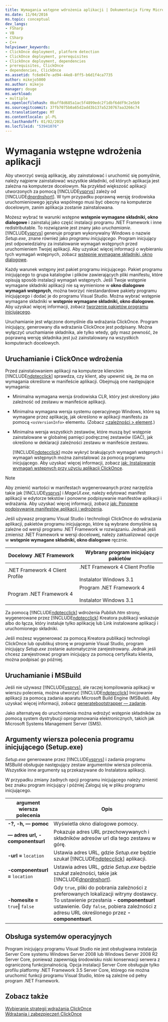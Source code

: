 ```yaml
---
title: Wymagania wstępne wdrożenia aplikacji | Dokumentacja firmy Microsoft
ms.date: 11/04/2016
ms.topic: conceptual
dev_langs:
- FSharp
- VB
- CSharp
- C++
helpviewer_keywords:
- ClickOnce deployment, platform detection
- ClickOnce deployment, prerequisites
- ClickOnce deployment, dependencies
- prerequisites, ClickOnce
- dependencies, ClickOnce
ms.assetid: fc6e047e-ad94-44e8-8ff5-b6d1f4ca7735
author: mikejo5000
ms.author: mikejo
manager: douge
ms.workload:
- multiple
ms.openlocfilehash: 0baff8d685a1ac5f4899edc2f1dbf6ddf9c2e5b9
ms.sourcegitcommit: 37fb7075b0a65d2add3b137a5230767aa3266c74
ms.translationtype: MT
ms.contentlocale: pl-PL
ms.lasthandoff: 01/02/2019
ms.locfileid: "53941076"
---
```

# <a name="application-deployment-prerequisites"></a>Wymagania wstępne wdrożenia aplikacji

Aby utworzyć swoją aplikację, aby zainstalować i uruchomić się pomyślnie, należy najpierw zainstalować wszystkie składniki, od których aplikacja jest zależna na komputerze docelowym. Na przykład większość aplikacji utworzonych za pomocą [!INCLUDE[vsprvs](../code-quality/includes/vsprvs_md.md)] zależy od [!INCLUDE[dnprdnshort](../code-quality/includes/dnprdnshort_md.md)]. W tym przypadku poprawną wersję środowiska uruchomieniowego języka wspólnego musi być obecny na komputerze docelowym, zanim aplikacja zostanie zainstalowana.  

 Możesz wybrać te warunki wstępne **wstępnie wymagane składniki, okno dialogowe** i zainstaluj jako część instalacji programu .NET Framework i inne redistributable. To rozwiązanie jest znany jako *uruchamianie*. [!INCLUDE[vsprvs](../code-quality/includes/vsprvs_md.md)] generuje program wykonywalny Windows o nazwie *Setup.exe*, znane również jako *programu inicjującego*. Program inicjujący jest odpowiedzialny za instalowanie wymagań wstępnych przed uruchomieniem Twojej aplikacji. Aby uzyskać więcej informacji o wybieraniu tych wymagań wstępnych, zobacz [wstępnie wymagane składniki, okno dialogowe](../ide/reference/prerequisites-dialog-box.md).  

 Każdy warunek wstępny jest pakiet programu inicjującego. Pakiet programu inicjującego to grupa katalogów i plików zawierających pliki manifestu, które opisują sposób instalacji wymagań wstępnych. Jeśli Twoje wstępnie wymagane składniki aplikacji nie są wymienione w **okno dialogowe wymagań wstępnych**, można tworzyć niestandardowe pakiety programu inicjującego i dodać je do programu Visual Studio. Można wybrać wstępnie wymagane składniki w **wstępnie wymagane składniki, okno dialogowe**. Aby uzyskać więcej informacji, zobacz [tworzenie pakietów programu inicjującego](../deployment/creating-bootstrapper-packages.md).  

 Uruchamianie jest włączone domyślnie dla wdrażania ClickOnce. Program inicjujący, generowany dla wdrażania ClickOnce jest podpisany. Można wyłączyć uruchamianie składnika, ale tylko wtedy, gdy masz pewność, że poprawną wersję składnika jest już zainstalowany na wszystkich komputerach docelowych.  

## <a name="bootstrapping-and-clickonce-deployment"></a>Uruchamianie i ClickOnce wdrożenia  
 Przed zainstalowaniem aplikacji na komputerze klienckim [!INCLUDE[ndptecclick](../deployment/includes/ndptecclick_md.md)] sprawdza, czy klient, aby upewnić się, że ma on wymagania określone w manifeście aplikacji. Obejmują one następujące wymagania:  

- Minimalna wymagana wersja środowiska CLR, który jest określony jako zależność od zestawu w manifeście aplikacji.  

- Minimalna wymagana wersja systemu operacyjnego Windows, które są wymagane przez aplikację, jak określono w aplikacji manifestu za pomocą `<osVersionInfo>` elementu. (Zobacz [ \<zależności > element](../deployment/dependency-element-clickonce-application.md).)  

- Minimalna wersja wszystkich zestawów, które muszą być wstępnie zainstalowane w globalnej pamięci podręcznej zestawów (GAC), jak określono w deklaracji zależności zestawu w manifeście zestawu.  

  [!INCLUDE[ndptecclick](../deployment/includes/ndptecclick_md.md)] może wykryć brakujących wymagań wstępnych i wymagań wstępnych można zainstalować za pomocą programu inicjującego. Aby uzyskać więcej informacji, zobacz [jak: Instalowanie wymagań wstępnych przy użyciu aplikacji ClickOnce](../deployment/how-to-install-prerequisites-with-a-clickonce-application.md).  

> [!NOTE]
>  Aby zmienić wartości w manifestach wygenerowanych przez narzędzia takie jak [!INCLUDE[vsprvs](../code-quality/includes/vsprvs_md.md)] i *MageUI.exe*, należy edytować manifest aplikacji w edytorze tekstów i ponowne podpisywanie manifestów aplikacji i wdrażania. Aby uzyskać więcej informacji, zobacz [jak: Ponowne podpisywanie manifestów aplikacji i wdrożenia](../deployment/how-to-re-sign-application-and-deployment-manifests.md).  

 Jeśli używasz programu Visual Studio i technologii ClickOnce do wdrażania aplikacji, pakietów programu inicjującego, które są wybrane domyślnie są zależne od wersji programu .NET Framework w rozwiązaniu. Jednak jeśli zmienisz .NET Framework w wersji docelowej, należy zaktualizować opcje w **wstępnie wymagane składniki, okno dialogowe** ręcznie.  

|Docelowy .NET Framework|Wybrany program inicjujący pakietów|  
|---------------------------|------------------------------------|  
|.NET Framework 4 Client Profile|.NET Framework 4 Client Profile<br /><br /> Instalator Windows 3.1|  
|Program .NET Framework 4|Program .NET Framework 4<br /><br /> Instalator Windows 3.1|  

 Za pomocą [!INCLUDE[ndptecclick](../deployment/includes/ndptecclick_md.md)] wdrożenia *Publish.htm* strony, wygenerowane przez [!INCLUDE[ndptecclick](../deployment/includes/ndptecclick_md.md)] Kreatora publikacji wskazuje albo do łącza, który instaluje tylko aplikację lub Link instalowane aplikacji i uruchomionego składniki.  

 Jeśli możesz wygenerować za pomocą Kreatora publikacji technologii ClickOnce lub opublikuj stronę w programie Visual Studio, program inicjujący *Setup.exe* zostanie automatycznie zarejestrowany. Jednak jeśli chcesz zarejestrować program inicjujący za pomocą certyfikatu klienta, można podpisać go później.  

## <a name="bootstrapping-and-msbuild"></a>Uruchamianie i MSBuild  
 Jeśli nie używasz [!INCLUDE[vsprvs](../code-quality/includes/vsprvs_md.md)], ale raczej kompilowania aplikacji w wierszu polecenia, można utworzyć [!INCLUDE[ndptecclick](../deployment/includes/ndptecclick_md.md)] Inicjowanie aplikacji za pomocą zadania aparatu Microsoft Build Engine (MSBuild). Aby uzyskać więcej informacji, zobacz [generatebootstrapper — zadanie](../msbuild/generatebootstrapper-task.md).  

 Jako alternatywę do uruchomienia można wdrożyć wstępnie składników za pomocą system dystrybucji oprogramowania elektronicznych, takich jak Microsoft Systems Management Server (SMS).  

## <a name="bootstrapper-setupexe-command-line-arguments"></a>Argumenty wiersza polecenia programu inicjującego (Setup.exe)  
 *Setup.exe* generowane przez [!INCLUDE[vsprvs](../code-quality/includes/vsprvs_md.md)] i zadania programu MSBuild obsługuje następujący zestaw argumentów wiersza polecenia. Wszystkie inne argumenty są przekazywane do Instalatora aplikacji.  

 W przypadku zmiany żadnych opcji programu inicjującego należy zmienić bez znaku program inicjujący i później Zaloguj się w pliku programu inicjującego.  


| argument wiersza polecenia | Opis |
| - | - |
| **-?, -h, — pomoc** | Wyświetla okno dialogowe pomocy. |
| **— adres url, - componentsurl** | Pokazuje adres URL przechowywanych i składników adresów url dla tego zestawu w górę. |
| **-url =** `location` | Ustawia adres URL, gdzie *Setup.exe* będzie szukał [!INCLUDE[ndptecclick](../deployment/includes/ndptecclick_md.md)] aplikacji. |
| **-componentsurl =** `location` | Ustawia adres URL, gdzie *Setup.exe* będzie szukał zależności, takie jak [!INCLUDE[dnprdnshort](../code-quality/includes/dnprdnshort_md.md)]. |
| **-homesite =** `true`**&#124;** `false` | Gdy `true`, pliki do pobrania zależności z preferowanych lokalizacji witryny dostawcy. To ustawienie przesłania **- componentsurl** ustawienie. Gdy `false`, pobiera zależności z adresu URL określonego przez **- componentsurl**. |

## <a name="operating-system-support"></a>Obsługa systemów operacyjnych  
 Program inicjujący programu Visual Studio nie jest obsługiwana instalacja Server Core systemu Windows Server 2008 lub Windows Server 2008 R2 Server Core, ponieważ zapewniają środowisku niski konserwacji serwera z ograniczoną funkcjonalnością. Opcja instalacji Server Core obsługuje tylko profilu platformy .NET Framework 3.5 Server Core, którego nie można uruchomić funkcji programu Visual Studio, które są zależne od pełny program .NET Framework.  

## <a name="see-also"></a>Zobacz także  
 [Wybieranie strategii wdrażania ClickOnce](../deployment/choosing-a-clickonce-deployment-strategy.md)   
 [Wdrażania i zabezpieczeń ClickOnce](../deployment/clickonce-security-and-deployment.md)